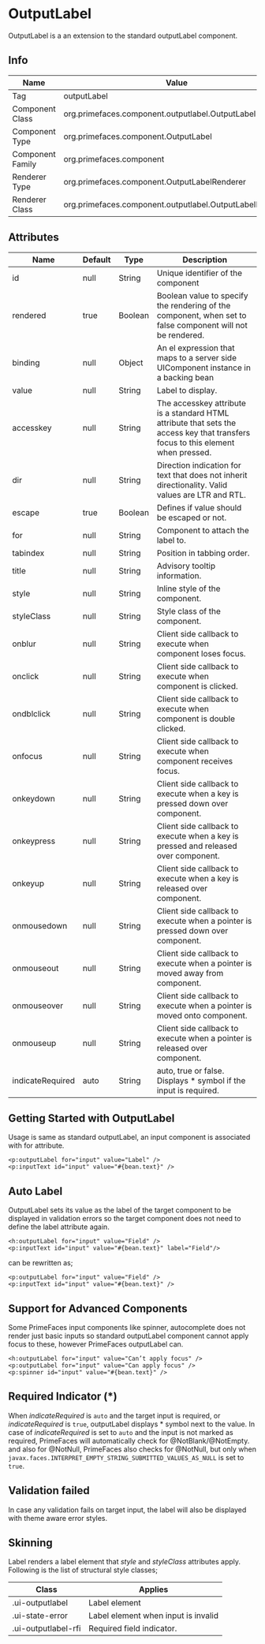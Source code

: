# OutputLabel

OutputLabel is a an extension to the standard outputLabel component.

## Info

| Name | Value |
| --- | --- |
| Tag | outputLabel
| Component Class | org.primefaces.component.outputlabel.OutputLabel
| Component Type | org.primefaces.component.OutputLabel
| Component Family | org.primefaces.component |
| Renderer Type | org.primefaces.component.OutputLabelRenderer
| Renderer Class | org.primefaces.component.outputlabel.OutputLabelRenderer

## Attributes

| Name | Default | Type | Description | 
| --- | --- | --- | --- |
id | null | String | Unique identifier of the component
rendered | true | Boolean | Boolean value to specify the rendering of the component, when set to false component will not be rendered.
binding | null | Object | An el expression that maps to a server side UIComponent instance in a backing bean
value | null | String | Label to display.
accesskey | null | String | The accesskey attribute is a standard HTML attribute that sets the access key that transfers focus to this element when pressed.
dir | null | String | Direction indication for text that does not inherit directionality. Valid values are LTR and RTL.
escape | true | Boolean | Defines if value should be escaped or not.
for | null | String | Component to attach the label to.
tabindex | null | String | Position in tabbing order.
title | null | String | Advisory tooltip information.
style | null | String | Inline style of the component.
styleClass | null | String | Style class of the component.
onblur | null | String | Client side callback to execute when component loses focus.
onclick | null | String | Client side callback to execute when component is clicked.
ondblclick | null | String | Client side callback to execute when component is double clicked.
onfocus | null | String | Client side callback to execute when component receives focus.
onkeydown | null | String | Client side callback to execute when a key is pressed down over component.
onkeypress | null | String | Client side callback to execute when a key is pressed and released over component.
onkeyup | null | String | Client side callback to execute when a key is released over component.
onmousedown | null | String | Client side callback to execute when a pointer is pressed down over component.
onmouseout | null | String | Client side callback to execute when a pointer is moved away from component.
onmouseover | null | String | Client side callback to execute when a pointer is moved onto component.
onmouseup | null | String | Client side callback to execute when a pointer is released over component.
indicateRequired | auto | String | auto, true or false. Displays * symbol if the input is required.

## Getting Started with OutputLabel
Usage is same as standard outputLabel, an input component is associated with for attribute.

```xhtml
<p:outputLabel for="input" value="Label" />
<p:inputText id="input" value="#{bean.text}" />
```

## Auto Label
OutputLabel sets its value as the label of the target component to be displayed in validation errors
so the target component does not need to define the label attribute again.

```xhtml
<h:outputLabel for="input" value="Field" />
<p:inputText id="input" value="#{bean.text}" label="Field"/>
```
can be rewritten as;

```xhtml
<p:outputLabel for="input" value="Field" />
<p:inputText id="input" value="#{bean.text}" />
```

## Support for Advanced Components
Some PrimeFaces input components like spinner, autocomplete does not render just basic inputs so
standard outputLabel component cannot apply focus to these, however PrimeFaces outputLabel can.

```xhtml
<h:outputLabel for="input" value="Can’t apply focus" />
<p:outputLabel for="input" value="Can apply focus" />
<p:spinner id="input" value="#{bean.text}" />
```

## Required Indicator (*)
When _indicateRequired_ is `auto` and the target input is required, or _indicateRequired_ is `true`, outputLabel displays * symbol next to the value.
In case of _indicateRequired_ is set to `auto` and the input is not marked as required, PrimeFaces will automatically check for @NotBlank/@NotEmpty. and also for @NotNull,
PrimeFaces also checks for @NotNull, but only when `javax.faces.INTERPRET_EMPTY_STRING_SUBMITTED_VALUES_AS_NULL` is set to `true`.

## Validation failed
In case any validation fails on target input, the label will also be displayed with theme aware error styles.

## Skinning
Label renders a label element that _style_ and _styleClass_ attributes apply. Following is the list of
structural style classes;

| Class | Applies | 
| --- | --- | 
.ui-outputlabel | Label element
.ui-state-error | Label element when input is invalid
.ui-outputlabel-rfi | Required field indicator.
